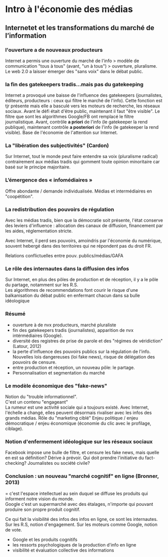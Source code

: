 # Intro à l'économie des médias

## Internetet et les transformations du marché de l’information

### l'ouverture a de nouveaux producteurs

Internet a permis une ouverture du marché de l'info &gt; modèle de communication "tous à tous" \(avant, "un à tous"\) &gt; ouverture, pluralisme. Le web 2.0 a laisser émerger des "sans voix" dans le débat public.

### la fin des gatekeepers tradis...mais pas du gatekeeping

Internet a provoqué une baisse de l'influence des gatekeepers \(journalistes, éditeurs, producteurs : ceux qui filtre le marché de l'info\). Cette fonction est tjr présente mais elle a basculé vers les moteurs de recherche, les réseaux sociaux. Avant le défi était d'être public, maintenant il faut "être visible". Le filtre que sont les algorithmes Google/FB ont remplacé le filtre journalistique. Avant, contrôle **a priori** de l'info \(le gatekeeper la rend publique\), maintenant contrôle **a posteriori** de l'info \(le gatekeeper la rend visible\). Base de l'économie de l'attention sur Internet.

### La "libération des subjectivités" \(Cardon\)

Sur Internet, tout le monde peut faire entendre sa voix \(pluralisme radical\) contrairement aux médias tradis qui gomment toute opinion minoritaire car basé sur le principe majoritaire.

### L’émergence des « infomédiaires »

Offre abondante / demande individualisée. Médias et intermédiaires en "coopétition".

### La redistribution des pouvoirs de régulation

Avec les médias tradis, bien que la démocratie soit présente, l'état conserve des leviers d'influence : allocation des canaux de diffusion, financement par les aides, réglementation stricte.

Avec Internet, il perd ses pouvoirs, amoindris par l'économie du numérique, souvent hebergé dans des territoires qui ne répondent pas du droit FR.

Relations conflictuelles entre pouv. publics/médias/GAFA

### Le rôle des internautes dans la diffusion des infos

Sur Internet, en plus des pôles de production et de réception, il y a le pôle du partage, notamment sur les R.S.  
Les algorithmes de recommendations font courir le risque d'une balkanisation du débat public en enfermant chacun dans sa bulle idéologique

### Résumé

* ouverture à de nvx producteurs, marché pluraliste
* fin des gatekeepers tradis \(journalistes\), apparition de nvx intérmédiaires \(Google\).
* diversité des registres de prise de parole et des "régimes de véridiction" \(Latour, 2012\)
* la perte d'influence des pouvoirs publics sur la régulation de l'info. Nouvelles lois dangereuses (loi fake news), risque de délégation des pouvoirs de censure.
* entre production et réception, un nouveau pôle: le partage.
* Personnalisation et segmentation du marché

### Le modèle économique des "fake-news"

Notion du "trouble informationnel".  
C'est un contenu "engageant"  
La rumeur est une activité sociale qui a toujours existé. Avec Internet, l'échelle a changé, elles peuvent désormais rivaliser avec les infos des grands médias. Rôle du "marketing ciblé"
Enjeu politique / enjeu démocratique / enjeu économique \(économie du clic avec le profilage, ciblage\).

### Notion d'enfermement idéologique sur les réseaux sociaux

Facebook impose une bulle de filtre, et censure les fake news, mais quelle en est sa définition? Dérive à prévoir. Qui doit prendre l'initiative du fact-checking? Journalistes ou société civile?

### Conclusion : un nouveau "marché cognitif" en ligne \(Bronner, 2013\)

= c'est l'espace intellectuel au sein duquel se diffuse les produits qui informent notre vision du monde.  
Google c'est un supermarché avec des étalages, n'importe qui pouvant produire son propre produit cognitif.

Ce qui fait la visibilité des infos des infos en ligne, ce sont les internautes. Sur les R.S, notion d'engagement. Sur les moteurs comme Google, notion de vote.

* Google et les produits cognitifs
* les ressorts psychologiques de la production d'info en ligne
* visibilité et évaluation collective des informations

